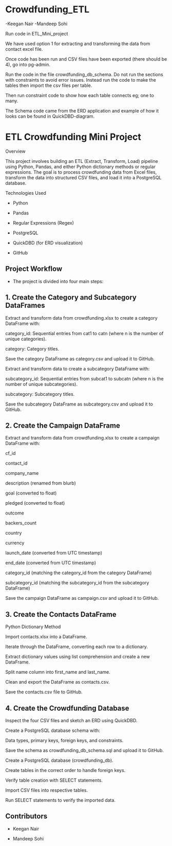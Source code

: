 # Crowdfunding_ETL
-Keegan Nair
-Mandeep Sohi

Run code in ETL_Mini_project


We have used option 1 for extracting and transforming the data from contact excel file.


Once code has been run and CSV files have been exported (there should be 4), go into pg-admin.


Run the code in the file crowdfunding_db_schema. Do not run the sections with constraints to avoid error issues. Instead run the code to make the tables then import the csv files per table.


Then run constraint code to show how each table connects eg; one to many.


The Schema code came from the ERD application and example of how it looks can be found in QuickDBD-diagram.



# ETL  Crowdfunding Mini Project

Overview

This project involves building an ETL (Extract, Transform, Load) pipeline using Python, Pandas, and either Python dictionary methods or regular expressions. The goal is to process crowdfunding data from Excel files, transform the data into structured CSV files, and load it into a PostgreSQL database.

Technologies Used

- Python

- Pandas

- Regular Expressions (Regex)

- PostgreSQL

- QuickDBD (for ERD visualization)

- GitHub

## Project Workflow

- The project is divided into four main steps:


## 1. Create the Category and Subcategory DataFrames

Extract and transform data from crowdfunding.xlsx to create a category DataFrame with:

category_id: Sequential entries from cat1 to catn (where n is the number of unique categories).

category: Category titles.

Save the category DataFrame as category.csv and upload it to GitHub.

Extract and transform data to create a subcategory DataFrame with:

subcategory_id: Sequential entries from subcat1 to subcatn (where n is the number of unique subcategories).

subcategory: Subcategory titles.

Save the subcategory DataFrame as subcategory.csv and upload it to GitHub.


## 2. Create the Campaign DataFrame

Extract and transform data from crowdfunding.xlsx to create a campaign DataFrame with:

cf_id

contact_id

company_name

description (renamed from blurb)

goal (converted to float)

pledged (converted to float)

outcome

backers_count

country

currency

launch_date (converted from UTC timestamp)

end_date (converted from UTC timestamp)

category_id (matching the category_id from the category DataFrame)

subcategory_id (matching the subcategory_id from the subcategory DataFrame)

Save the campaign DataFrame as campaign.csv and upload it to GitHub.

## 3. Create the Contacts DataFrame

Python Dictionary Method

Import contacts.xlsx into a DataFrame.

Iterate through the DataFrame, converting each row to a dictionary.

Extract dictionary values using list comprehension and create a new DataFrame.

Split name column into first_name and last_name.

Clean and export the DataFrame as contacts.csv.

Save the contacts.csv file to GitHub.


## 4. Create the Crowdfunding Database

Inspect the four CSV files and sketch an ERD using QuickDBD.

Create a PostgreSQL database schema with:

Data types, primary keys, foreign keys, and constraints.

Save the schema as crowdfunding_db_schema.sql and upload it to GitHub.

Create a PostgreSQL database (crowdfunding_db).

Create tables in the correct order to handle foreign keys.

Verify table creation with SELECT statements.

Import CSV files into respective tables.

Run SELECT statements to verify the imported data.



## Contributors

- Keegan Nair

- Mandeep Sohi
